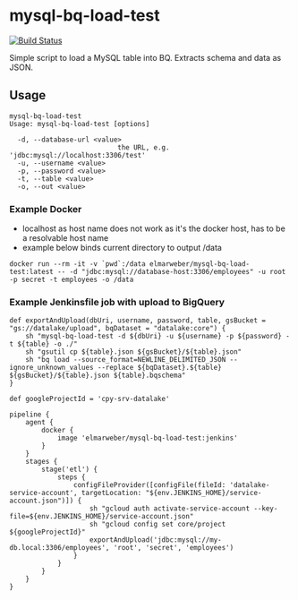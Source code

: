 # mysql-bq-load-test

[![Build Status](https://travis-ci.org/elm-/mysql-bq-load-test.svg?branch=master)](https://travis-ci.org/elm-/mysql-bq-load-test)

Simple script to load a MySQL table into BQ. Extracts schema and data as JSON.

## Usage

```
mysql-bq-load-test
Usage: mysql-bq-load-test [options]

  -d, --database-url <value>
                           the URL, e.g. 'jdbc:mysql://localhost:3306/test'
  -u, --username <value>   
  -p, --password <value>   
  -t, --table <value>      
  -o, --out <value>   
```

### Example Docker

- localhost as host name does not work as it's the docker host, has to be a resolvable host name
- example below binds current directory to output /data

```
docker run --rm -it -v `pwd`:/data elmarweber/mysql-bq-load-test:latest -- -d "jdbc:mysql://database-host:3306/employees" -u root -p secret -t employees -o /data
```

### Example Jenkinsfile job with upload to BigQuery

```
def exportAndUpload(dbUri, username, password, table, gsBucket = "gs://datalake/upload", bqDataset = "datalake:core") {
    sh "mysql-bq-load-test -d ${dbUri} -u ${username} -p ${password} -t ${table} -o ./"
    sh "gsutil cp ${table}.json ${gsBucket}/${table}.json"
    sh "bq load --source_format=NEWLINE_DELIMITED_JSON --ignore_unknown_values --replace ${bqDataset}.${table} ${gsBucket}/${table}.json ${table}.bqschema"
}

def googleProjectId = 'cpy-srv-datalake'

pipeline {
    agent {
        docker { 
            image 'elmarweber/mysql-bq-load-test:jenkins'
        }
    }
    stages {
        stage('etl') {
            steps {
                configFileProvider([configFile(fileId: 'datalake-service-account', targetLocation: "${env.JENKINS_HOME}/service-account.json")]) {
                    sh "gcloud auth activate-service-account --key-file=${env.JENKINS_HOME}/service-account.json"
                    sh "gcloud config set core/project ${googleProjectId}"
                    exportAndUpload('jdbc:mysql://my-db.local:3306/employees', 'root', 'secret', 'employees')
                }
            }
        }
    }
}
```